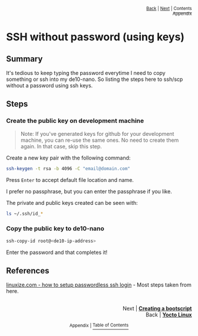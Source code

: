 <p align="right"><sup><a href="Yocto-Linux.md">Back</a> | <a href="Creating-a-Bootscript.md">Next</a> | </sup><a href="../README.md#appendix"><sup>Contents</sup></a>
<br/>
<sup>Appendix</sup></p>

# SSH without password (using keys)

## Summary

It's tedious to keep typing the password everytime I need to copy something or ssh into my de10-nano. So listing the steps here to ssh/scp without a password using ssh keys.

## Steps

### Create the public key on development machine

> Note: If you've generated keys for github for your development machine, you can re-use the same ones. No need to create them again. In that case, skip this step.

Create a new key pair with the following command:

```bash
ssh-keygen -t rsa -b 4096 -C "email@domain.com"
```

Press `Enter` to accept default file location and name.

I prefer no passphrase, but you can enter the passphrase if you like.

The private and public keys created can be seen with:

```bash
ls ~/.ssh/id_*
```

### Copy the public key to de10-nano

```bash
ssh-copy-id root@<de10-ip-address>
```

Enter the password and that completes it!

## References

[linuxize.com - how to setup passwordless ssh login](https://linuxize.com/post/how-to-setup-passwordless-ssh-login/) - Most steps taken from here.

##

<p align="right">Next | <b><a href="Creating-a-Bootscript.md">Creating a bootscript</a></b>
<br/>
Back | <b><a href="Yocto-Linux.md">Yocto Linux</a></p>
</b><p align="center"><sup>Appendix | </sup><a href="../README.md#appendix"><sup>Table of Contents</sup></a></p>
